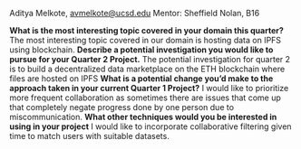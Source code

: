 
Aditya Melkote, avmelkote@ucsd.edu
Mentor: Sheffield Nolan, B16


**What is the most interesting topic covered in your domain this quarter?**
The most interesting topic covered in our domain is hosting data on IPFS using blockchain.
**Describe a potential investigation you would like to pursue for your Quarter 2 Project.**
The potential investigation for quarter 2 is to build a decentralized data marketplace on the ETH blockchain where files are hosted on IPFS
**What is a potential change you’d make to the approach taken in your current Quarter 1 Project?**
I would like to prioritize more frequent collaboration as sometimes there are issues that come up that completely negate progress done by one person due to miscommunication.
**What other techniques would you be interested in using in your project**
I would like to incorporate collaborative filtering given time to match users with suitable datasets.

